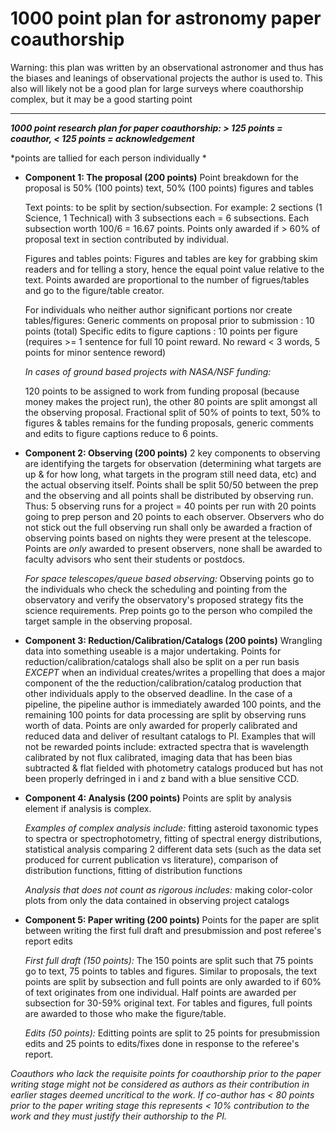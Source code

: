 1000 point plan for astronomy paper coauthorship
=======

Warning: this plan was written by an observational astronomer and thus has the biases and leanings of observational projects the author is used to. This also will likely not be a good plan for large surveys where coauthorship complex, but it may be a good starting point


----------
***1000 point research plan for paper coauthorship: > 125 points = coauthor, < 125 points = acknowledgement***

*points are tallied for each person individually *


 - **Component 1: The proposal (200 points)**
 Point breakdown for the proposal is 50% (100 points) text, 50% (100 points) figures and tables

	Text points: to be split by section/subsection. For example: 2 sections (1 Science, 1 Technical) with 3 subsections each = 6 subsections. Each subsection worth 100/6 = 16.67 points. Points only awarded if > 60% of proposal text in section contributed by individual.

	Figures and tables points: Figures and tables are key for grabbing skim readers and for telling a story, hence the equal point value relative to the text. Points awarded are proportional to the number of figrues/tables and go to the figure/table creator.

	For individuals who neither author significant portions nor create tables/figures: 
	Generic comments on proposal prior to submission : 10 points (total)
	Specific edits to figure captions : 10 points per figure (requires >= 1 sentence for full 10 point reward. No reward < 3 words, 5 points for minor sentence reword)

	*In cases of ground based projects with NASA/NSF funding:*

	120 points to be assigned to work from funding proposal (because money makes the project run), the other 80 points are split amongst all the observing proposal. Fractional split of 50% of points to text, 50% to figures & tables remains for the funding proposals, generic comments and edits to figure captions reduce to 6 points.

 - **Component 2: Observing (200 points)**
	2 key components to observing are identifying the targets for observation (determining what targets are up & for how long, what targets in the program still need data, etc) and the actual observing itself. Points shall be split 50/50 between the prep and the observing and all points shall be distributed by observing run. Thus: 5 observing runs for a project = 40 points per run with 20 points going to prep person and 20 points to each observer. Observers who do not stick out the full observing run shall only be awarded a fraction of observing points based on nights they were present at the telescope.  Points are *only* awarded to present observers, none shall be awarded to faculty advisors who sent their students or postdocs.

	*For space telescopes/queue based observing:* Observing points go to the individuals who check the scheduling and pointing from the observatory and verify the observatory's proposed strategy fits the science requirements. Prep points go to the person who compiled the target sample in the observing proposal.

 - **Component 3: Reduction/Calibration/Catalogs (200 points)**
	 Wrangling data into something useable is a major undertaking. Points for reduction/calibration/catalogs shall also be split on a per run basis *EXCEPT* when an individual creates/writes a propelling that does a major component of the the reduction/calibration/catalog production that other individuals apply to the observed deadline. In the case of a pipeline, the pipeline author is immediately awarded 100 points, and the remaining 100 points for data processing are split by observing runs worth of data. Points are only awarded for properly calibrated and reduced data and deliver of resultant catalogs to PI. Examples that will not be rewarded points include: extracted spectra that is wavelength calibrated by not flux calibrated, imaging data that has been bias subtracted & flat fielded with photometry catalogs produced but has not been properly defringed in i and z band with a blue sensitive CCD.

 - **Component 4: Analysis (200 points)**
	Points are split by analysis element if analysis is complex. 
	
	*Examples of complex analysis include:* fitting asteroid taxonomic types to spectra or spectrophotometry, fitting of spectral energy distributions, statistical analysis comparing 2 different data sets (such as the data set produced for current publication vs literature), comparison of distribution functions, fitting of distribution functions
	
	*Analysis that does not count as rigorous includes:* making color-color plots from only the data contained in observing project catalogs

 - **Component 5: Paper writing (200 points)**
	Points for the paper are split between writing the first full draft and presubmission and post referee's report edits

	*First full draft (150 points):*  The 150 points are split such that 75 points go to text, 75 points to tables and figures. Similar to proposals, the text points are split by subsection and full points are only awarded to if 60% of text originates from one individual. Half points are awarded per subsection for 30-59% original text. For tables and figures, full points are awarded to those who make the figure/table.

	*Edits (50 points):* Editting points are split to 25 points for presubmission edits and 25 points to edits/fixes done in response to the referee's report.



*Coauthors who lack the requisite points for coauthorship prior to the paper writing stage might not be considered as authors as their contribution in earlier stages deemed uncritical to the work. If co-author has < 80 points prior to the paper writing stage this represents < 10% contribution to the work and they must justify their authorship to the PI.*
	

